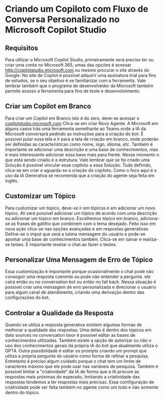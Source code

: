 
# Criando um Copiloto com Fluxo de Conversa Personalizado no Microsoft Copilot Studio



## Requisitos
Para utilizar o Microsoft Copilot Studio, primeiramente será preciso ter ou criar uma conta no Microsoft 365, umas das opções é acessar http://copilotstudio.microsoft.com ou mesmo procurar o site através do Google. No site de Copilot é possível adquirir uma assinatura trial para fins de estudos, se o seu objetivo é se familiarizar com a ferramenta. Vale lembrar também que o programa de desenvolvedor da Microsoft também permite acesso a ferramenta para fins de teste e desenvolvimento. 


## Criar um Copilot em Branco
Para criar um Copilot em Branco isto é do zero, deve-se acessar o  [copilotstudio.microsoft.com](http://copilotstudio.microsoft.com) Clica-se em criar Novo Agente. A Microsoft em alguns casos trás uma ferramenta semelhante ao Teams onde a IA da Microsoft conversará pedindo as instruções para a criação do bot. É possível pular essa tela e ir para a tela de criação em branco, onde poderão ser definidas as características como nome, logo, idioma, etc. Também é importante se adicionar uma descrição e uma base de conhecimentos, mas é mais interessante adicionar essa base mais para frente. Nesse momento o que está sendo criado é a estrutura. Vale lembrar que se foi criado uma Solução é possível vincular esse copiloto a essa Solução. Tudo definido, clica-se em criar e aguarda-se a criação do copiloto.
Como o foco aqui é o uso da IA Generativa se recomenda que a criação do agente seja feita em inglês.
## Customizar um Tópico
Para customizar um tópico, deve-se ir em tópicos e em adicionar um novo tópico. Ali será possivel adicionar um tópico de acordo com uma descrição ou adicionar um tópico em branco. 
Escolhemos tópico em branco, adiciona-se as frases de gatilho que combinem com o tema desejado. Feito isso em nova ação clica-se nas opções avançadas e em respostas generativas. Define-se o imput que será a íutima mensagem do usuário e pode-se apontar uma base de conhecimentos também. Clica-se em salvar e reaiiza-se testes. É importante resetar o chat ao fazer o testes.  
## Personalizar Uma Mensagem de Erro de Tópico
Essa customização é importante porque ocasionalmente o chat pode não conseguir uma resposta coerente ou pode não entender a pergunta. ele caíra então ou no conversation bot ou então no fall back. 
Nessa situação é possível criar uma mensagem de erro personalizada e direcionar o usuário para algum canal de atendimento, criando uma derivação dentro das configurações do bot. 

## Controlar a Qualidade da Resposta 
Quando se utiliza a resposta generativa existem algumas formas de melhorar a qualidade das respostas. Uma delas é dentro dos tópicos em data sources no conversation boor é possivel editar as bases de conhecimentos utilizadas. Também existe a opção de autorizar ou não o uso dos conhecimentos gerais da própria IA do bot que atualmente utiliza o GPT4.
Outra possibilidade é editar os prompts criando um prompt que utiliza a própria pergunta do usuário como forma de refinar a pesquisa. 
Entretanto é preciso algum cuidado porque o chat tem um limite de caracteres máximo que ele pode usar nas variáveis de pesquisa.
Também é possível limitar a "criatividade" da IA de forma que a IA procure as respostas mais próximas do esperado, limitando a criatividade das respostas tendemos a ter respostas mais precisas.
Essa comfiguração de criatividade pode ser feita também no agente como um todo e não somente dentro do tópico. 
